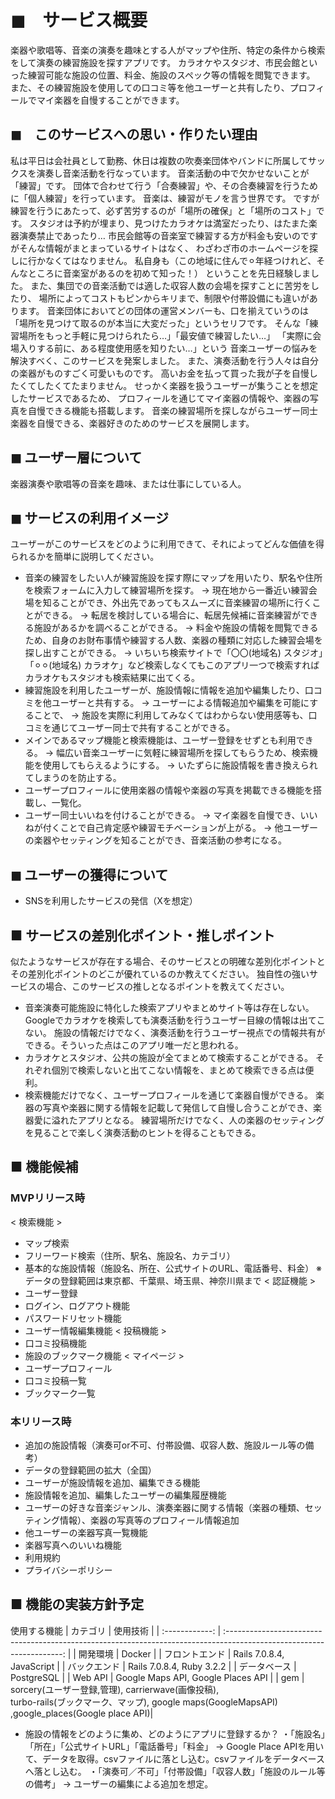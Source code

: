 # ◼︎　サービス概要
楽器や歌唱等、音楽の演奏を趣味とする人がマップや住所、特定の条件から検索をして演奏の練習施設を探すアプリです。
カラオケやスタジオ、市民会館といった練習可能な施設の位置、料金、施設のスペック等の情報を閲覧できます。
また、その練習施設を使用しての口コミ等を他ユーザーと共有したり、プロフィールでマイ楽器を自慢することができます。

## ◼︎　このサービスへの思い・作りたい理由
私は平日は会社員として勤務、休日は複数の吹奏楽団体やバンドに所属してサックスを演奏し音楽活動を行なっています。
音楽活動の中で欠かせないことが「練習」です。
団体で合わせて行う「合奏練習」や、その合奏練習を行うために「個人練習」を行っています。
音楽は、練習がモノを言う世界です。
ですが練習を行うにあたって、必ず苦労するのが「場所の確保」と「場所のコスト」です。
スタジオは予約が埋まり、見つけたカラオケは満室だったり、はたまた楽器演奏禁止であったり…
市民会館等の音楽室で練習する方が料金も安いのですがそんな情報がまとまっているサイトはなく、
わざわざ市のホームページを探しに行かなくてはなりません。
私自身も（この地域に住んで⚪︎年経つけれど、そんなところに音楽室があるのを初めて知った！）
ということを先日経験しました。
また、集団での音楽活動では適した収容人数の会場を探すことに苦労をしたり、
場所によってコストもピンからキリまで、制限や付帯設備にも違いがあります。
音楽団体においてどの団体の運営メンバーも、口を揃えていうのは
「場所を見つけて取るのが本当に大変だった」というセリフです。
そんな「練習場所をもっと手軽に見つけられたら…」「最安値で練習したい…」
「実際に会場入りする前に、ある程度使用感を知りたい…」という
音楽ユーザーの悩みを解決すべく、このサービスを発案しました。
また、演奏活動を行う人々は自分の楽器がものすごく可愛いものです。
高いお金を払って買った我が子を自慢したくてしたくてたまりません。
せっかく楽器を扱うユーザーが集うことを想定したサービスであるため、
プロフィールを通じてマイ楽器の情報や、楽器の写真を自慢できる機能も搭載します。
音楽の練習場所を探しながらユーザー同士楽器を自慢できる、楽器好きのためのサービスを展開します。

## ◼︎ ユーザー層について
楽器演奏や歌唱等の音楽を趣味、または仕事にしている人。 

## ◼︎ サービスの利用イメージ
ユーザーがこのサービスをどのように利用できて、それによってどんな価値を得られるかを簡単に説明してください。
 - 音楽の練習をしたい人が練習施設を探す際にマップを用いたり、駅名や住所を検索フォームに入力して練習場所を探す。
   → 現在地から一番近い練習会場を知ることができ、外出先であってもスムーズに音楽練習の場所に行くことができる。
   → 転居を検討している場合に、転居先候補に音楽練習ができる施設があるかを調べることができる。
   → 料金や施設の情報を閲覧できるため、自身のお財布事情や練習する人数、楽器の種類に対応した練習会場を探し出すことができる。
   → いちいち検索サイトで「〇〇(地域名) スタジオ」「⚪︎⚪︎(地域名) カラオケ」など検索しなくてもこのアプリ一つで検索すればカラオケもスタジオも検索結果に出てくる。
 - 練習施設を利用したユーザーが、施設情報に情報を追加や編集したり、口コミを他ユーザーと共有する。
   → ユーザーによる情報追加や編集を可能にすることで、
   → 施設を実際に利用してみなくてはわからない使用感等も、口コミを通じてユーザー同士で共有することができる。
 - メインであるマップ機能と検索機能は、ユーザー登録をせずとも利用できる。
   → 幅広い音楽ユーザーに気軽に練習場所を探してもらうため、検索機能を使用してもらえるようにする。
   → いたずらに施設情報を書き換えられてしまうのを防止する。
 - ユーザープロフィールに使用楽器の情報や楽器の写真を掲載できる機能を搭載し、一覧化。
 - ユーザー同士いいねを付けることができる。
   → マイ楽器を自慢でき、いいねが付くことで自己肯定感や練習モチベーションが上がる。
   → 他ユーザーの楽器やセッティングを知ることができ、音楽活動の参考になる。

## ◼︎ ユーザーの獲得について
 - SNSを利用したサービスの発信（Xを想定）

## ■ サービスの差別化ポイント・推しポイント
似たようなサービスが存在する場合、そのサービスとの明確な差別化ポイントとその差別化ポイントのどこが優れているのか教えてください。
独自性の強いサービスの場合、このサービスの推しとなるポイントを教えてください。
 - 音楽演奏可能施設に特化した検索アプリやまとめサイト等は存在しない。
   Googleでカラオケを検索しても演奏活動を行うユーザー目線の情報は出てこない。
   施設の情報だけでなく、演奏活動を行うユーザー視点での情報共有ができる。そういった点はこのアプリ唯一だと思われる。
 - カラオケとスタジオ、公共の施設が全てまとめて検索することができる。
   それぞれ個別で検索しないと出てこない情報を、まとめて検索できる点は便利。
 - 検索機能だけでなく、ユーザープロフィールを通じて楽器自慢ができる。
   楽器の写真や楽器に関する情報を記載して発信して自慢し合うことができ、楽器愛に溢れたアプリとなる。
   練習場所だけでなく、人の楽器のセッティングを見ることで楽しく演奏活動のヒントを得ることもできる。

## ■ 機能候補
### MVPリリース時
< 検索機能 >
 - マップ検索
 - フリーワード検索（住所、駅名、施設名、カテゴリ）
 - 基本的な施設情報（施設名、所在、公式サイトのURL、電話番号、料金）
   ※データの登録範囲は東京都、千葉県、埼玉県、神奈川県まで
< 認証機能 >
 - ユーザー登録
 - ログイン、ログアウト機能
 - パスワードリセット機能
 - ユーザー情報編集機能
< 投稿機能 >
 - 口コミ投稿機能
 - 施設のブックマーク機能
< マイページ >
 - ユーザープロフィール
 - 口コミ投稿一覧
 - ブックマーク一覧


 ### 本リリース時
 - 追加の施設情報（演奏可or不可、付帯設備、収容人数、施設ルール等の備考）
 - データの登録範囲の拡大（全国）
 - ユーザーが施設情報を追加、編集できる機能
 - 施設情報を追加、編集したユーザーの編集履歴機能
 - ユーザーの好きな音楽ジャンル、演奏楽器に関する情報（楽器の種類、セッティング情報）、楽器の写真等のプロフィール情報追加
 - 他ユーザーの楽器写真一覧機能
 - 楽器写真へのいいね機能
 - 利用規約
 - プライバシーポリシー


## ■ 機能の実装方針予定
使用する機能
| カテゴリ       | 使用技術                                                                                                              | 
| :------------: | :-------------------------------------------------------------------------------------------------------------------: | 
| 開発環境       | Docker                                                                                                                | 
| フロントエンド | Rails 7.0.8.4, JavaScript                                                                                             | 
| バックエンド   | Rails 7.0.8.4, Ruby 3.2.2                                                                                             | 
| データベース   | PostgreSQL                                                                                                                | 
| Web API        | Google Maps API, Google Places API                                                                                                       | 
| gem            | sorcery(ユーザー登録,管理), carrierwave(画像投稿), <br> turbo-rails(ブックマーク、マップ), google maps(GoogleMapsAPI) ,google_places(Google place API)| 

- 施設の情報をどのように集め、どのようにアプリに登録するか？
  ・「施設名」「所在」「公式サイトURL」「電話番号」「料金」
    → Google Place APIを用いて、データを取得。csvファイルに落とし込む。csvファイルをデータベースへ落とし込む。
  ・「演奏可／不可」「付帯設備」「収容人数」「施設のルール等の備考」
    → ユーザーの編集による追加を想定。
